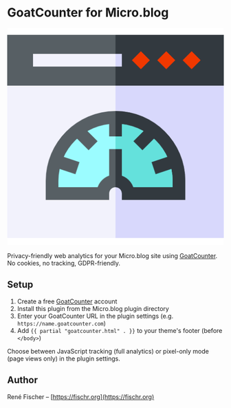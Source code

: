 # GoatCounter for Micro.blog

<img src="logo.png" alt="GoatCounter for Micro.blog - Privacy-optimized">

Privacy-friendly web analytics for your Micro.blog site using [GoatCounter](https://www.goatcounter.com). No cookies, no tracking, GDPR-friendly.

## Setup

1. Create a free [GoatCounter](https://www.goatcounter.com) account
2. Install this plugin from the Micro.blog plugin directory
3. Enter your GoatCounter URL in the plugin settings (e.g. `https://name.goatcounter.com`)
4. Add `{{ partial "goatcounter.html" . }}` to your theme's footer (before `</body>`)

Choose between JavaScript tracking (full analytics) or pixel-only mode (page views only) in the plugin settings.

## Author
René Fischer – [https://fischr.org](https://fischr.org)
